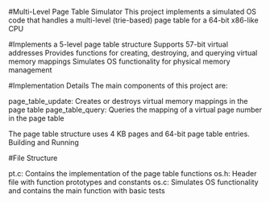 #Multi-Level Page Table Simulator
This project implements a simulated OS code that handles a multi-level (trie-based) page table for a 64-bit x86-like CPU

#Implements a 5-level page table structure
Supports 57-bit virtual addresses
Provides functions for creating, destroying, and querying virtual memory mappings
Simulates OS functionality for physical memory management

#Implementation Details
The main components of this project are:

page_table_update: Creates or destroys virtual memory mappings in the page table
page_table_query: Queries the mapping of a virtual page number in the page table

The page table structure uses 4 KB pages and 64-bit page table entries.
Building and Running

#File Structure

pt.c: Contains the implementation of the page table functions
os.h: Header file with function prototypes and constants
os.c: Simulates OS functionality and contains the main function with basic tests
